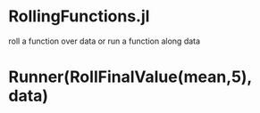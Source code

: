# RollingFunctions.jl
roll a function over data or run a function along data


#  Runner(RollFinalValue(mean,5), data)
